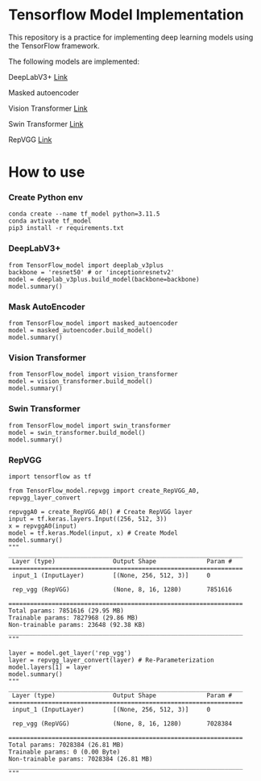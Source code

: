 # Tensorflow Model Implementation

This repository is a practice for implementing deep learning models using the TensorFlow framework.

The following models are implemented:

DeepLabV3+ [Link](https://arxiv.org/abs/1802.02611)

Masked autoencoder

Vision Transformer [Link](https://arxiv.org/abs/2010.11929)

Swin Transformer [Link](chrome-extension://efaidnbmnnnibpcajpcglclefindmkaj/https://openaccess.thecvf.com/content/ICCV2021/papers/Liu_Swin_Transformer_Hierarchical_Vision_Transformer_Using_Shifted_Windows_ICCV_2021_paper.pdf)

RepVGG [Link](https://arxiv.org/abs/2101.03697)

# How to use

### Create Python env

```
conda create --name tf_model python=3.11.5
conda avtivate tf_model
pip3 install -r requirements.txt
```

### DeepLabV3+

```
from TensorFlow_model import deeplab_v3plus
backbone = 'resnet50' # or 'inceptionresnetv2'
model = deeplab_v3plus.build_model(backbone=backbone)
model.summary()
```

### Mask AutoEncoder

```
from TensorFlow_model import masked_autoencoder
model = masked_autoencoder.build_model()
model.summary()
```

### Vision Transformer

```
from TensorFlow_model import vision_transformer
model = vision_transformer.build_model()
model.summary()
```

### Swin Transformer

```
from TensorFlow_model import swin_transformer
model = swin_transformer.build_model()
model.summary()
```

### RepVGG

```
import tensorflow as tf

from TensorFlow_model.repvgg import create_RepVGG_A0, repvgg_layer_convert

repvggA0 = create_RepVGG_A0() # Create RepVGG layer
input = tf.keras.layers.Input((256, 512, 3))
x = repvggA0(input)
model = tf.keras.Model(input, x) # Create Model
model.summary()
"""
_________________________________________________________________
 Layer (type)                Output Shape              Param #
=================================================================
 input_1 (InputLayer)        [(None, 256, 512, 3)]     0

 rep_vgg (RepVGG)            (None, 8, 16, 1280)       7851616

=================================================================
Total params: 7851616 (29.95 MB)
Trainable params: 7827968 (29.86 MB)
Non-trainable params: 23648 (92.38 KB)
_________________________________________________________________
"""

layer = model.get_layer('rep_vgg')
layer = repvgg_layer_convert(layer) # Re-Parameterization
model.layers[1] = layer
model.summary()
"""
_________________________________________________________________
 Layer (type)                Output Shape              Param #
=================================================================
 input_1 (InputLayer)        [(None, 256, 512, 3)]     0

 rep_vgg (RepVGG)            (None, 8, 16, 1280)       7028384

=================================================================
Total params: 7028384 (26.81 MB)
Trainable params: 0 (0.00 Byte)
Non-trainable params: 7028384 (26.81 MB)
_________________________________________________________________
"""
```
